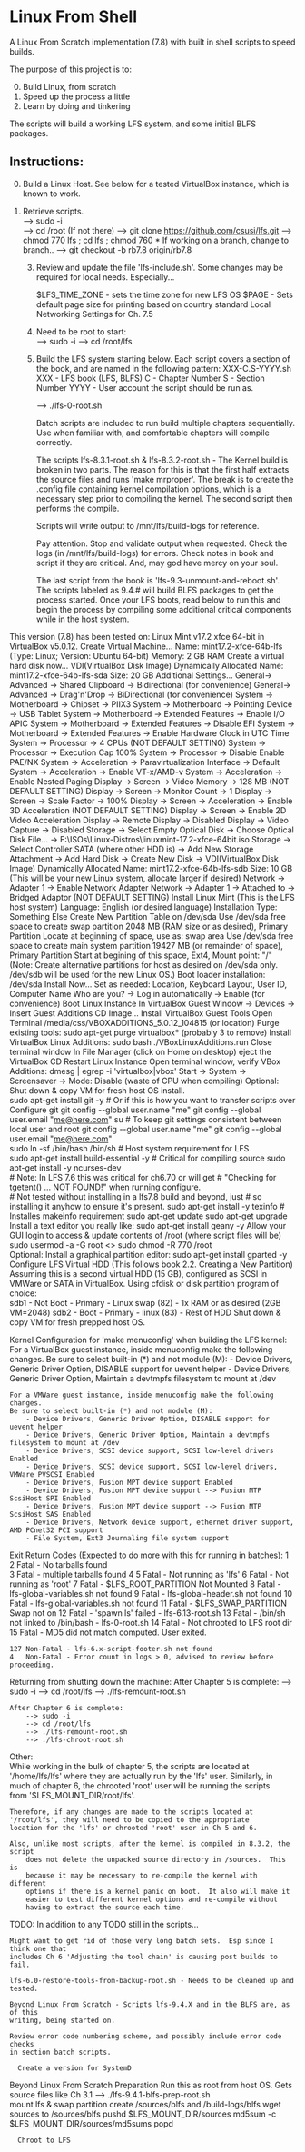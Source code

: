 Linux From Shell
================

A Linux From Scratch implementation (7.8) with built in shell scripts to speed builds.

The purpose of this project is to:

0. Build Linux, from scratch
0. Speed up the process a little
0. Learn by doing and tinkering

The scripts will build a working LFS system, and some initial BLFS packages.  

Instructions:
--------------

0. Build a Linux Host.  See below for a tested VirtualBox instance, which is known to work.
0. Retrieve scripts.  
        --> sudo -i  
        --> cd /root   (If not there)
        --> git clone https://github.com/csusi/lfs.git 
        --> chmod 770 lfs ; cd lfs ; chmod 760 *
       If working on a branch, change to branch..
        --> git checkout -b rb7.8 origin/rb7.8

    3) Review and update the file 'lfs-include.sh'.
        Some changes may be required for local needs. Especially...
		
        $LFS_TIME_ZONE - sets the time zone for new LFS OS
        $PAGE - Sets default page size for printing based on country standard
        Local Networking Settings for Ch. 7.5 
        
    4) Need to be root to start:    
        --> sudo -i
        --> cd /root/lfs

    5) Build the LFS system starting below. Each script covers a section of 
       the book, and are named in the following pattern:
          XXX-C.S-YYYY.sh  
            XXX - LFS book (LFS, BLFS)
            C - Chapter Number
            S - Section Number
            YYYY - User account the script should be run as.
        
        --> ./lfs-0-root.sh
        
        Batch scripts are included to run build multiple chapters sequentially.
        Use when familiar with, and comfortable chapters will compile correctly.
        
        The scripts lfs-8.3.1-root.sh & lfs-8.3.2-root.sh - The Kernel build is broken
        in two parts.  The reason for this is that the first half extracts the 
        source files and runs 'make mrproper'.  The break is to create the
        .config file containing kernel compilation options, which is a 
        necessary step prior to compiling the kernel.  The second script
        then performs the compile.
        
        Scripts will write output to /mnt/lfs/build-logs for reference.
	
        Pay attention.  Stop and validate output when requested.  Check 
        the logs (in /mnt/lfs/build-logs) for errors.  Check notes in book
        and script if they are critical. And, may god have mercy on your soul.
        
        The last script from the book is 'lfs-9.3-unmount-and-reboot.sh'.  The
        scripts labeled as 9.4.# will build BLFS packages to get the
        process started.  Once your LFS boots, read below to run this and begin
        the process by compiling some additional critical components while
        in the host system.
             

This version (7.8) has been tested on: 
    Linux Mint v17.2 xfce 64-bit in VirtualBox v5.0.12.
        Create Virtual Machine...
            Name: mint17.2-xfce-64b-lfs (Type: Linux; Version: Ubuntu 64-bit)
            Memory: 2 GB RAM
            Create a virtual hard disk now...
                VDI(VirtualBox Disk Image)
                Dynamically Allocated
                Name: mint17.2-xfce-64b-lfs-sda
                Size: 20 GB 
            Additional Settings...
                General-> Advanced -> Shared Clipboard -> Bidirectional  (for convenience)
                General-> Advanced -> Drag'n'Drop -> BiDirectional (for convenience)
                System -> Motherboard -> Chipset -> PIIX3 
                System -> Motherboard -> Pointing Device -> USB Tablet 
                System -> Motherboard -> Extended Features -> Enable I/O APIC 
                System -> Motherboard -> Extended Features -> Disable EFI 
                System -> Motherboard -> Extended Features -> Enable Hardware Clock in UTC Time 
                System -> Processor -> 4 CPUs (NOT DEFAULT SETTING)
                System -> Processor -> Execution Cap 100% 
                System -> Processor -> Disable Enable PAE/NX 
                System -> Acceleration -> Paravirtualization Interface -> Default 
                System -> Acceleration -> Enable VT-x/AMD-v 
                System -> Acceleration -> Enable Nested Paging 
                Display -> Screen -> Video Memory -> 128 MB (NOT DEFAULT SETTING)
                Display -> Screen -> Monitor Count -> 1
                Display -> Screen -> Scale Factor -> 100% 
                Display -> Screen -> Acceleration -> Enable 3D Acceleration (NOT DEFAULT SETTING)
                Display -> Screen -> Enable 2D Video Acceleration 
                Display -> Remote Display -> Disabled 
                Display -> Video Capture -> Disabled 
                Storage -> Select Empty Optical Disk -> 
                    Choose Optical Disk File... -> F:\ISOs\Linux-Distros\linuxmint-17.2-xfce-64bit.iso
                Storage -> Select Controller SATA (where other HDD is) ->
                    Add New Storage Attachment -> Add Hard Disk -> Create New Disk -> 
                    VDI(VirtualBox Disk Image)
                    Dynamically Allocated
                    Name: mint17.2-xfce-64b-lfs-sdb
                    Size: 10 GB  (This will be your new Linux system, allocate larger if desired)
                Network -> Adapter 1 -> Enable Network Adapter 
                Network -> Adapter 1 -> Attached to -> Bridged Adaptor (NOT DEFAULT SETTING)
        Install Linux Mint (This is the LFS host system)
            Language: English (or desired language)
            Installation Type: Something Else
                Create New Partition Table on /dev/sda
                Use /dev/sda free space to create swap partition 
                    2048 MB (RAM size or as desired), Primary Partition 
                    Locate at beginning of space, use as: swap area
                Use /dev/sda free space to create main system partition 
                    19427 MB (or remainder of space), Primary Partition 
                    Start at begining of this space, Ext4, Mount point: "/"
                (Note: Create alternative partitions for host as desired on 
                  /dev/sda only.  /dev/sdb will be used for the new Linux OS.)
                Boot loader installation: /dev/sda
                Install Now...
                Set as needed: Location, Keyboard Layout, User ID, Computer Name
                    Who are you? -> Log in automatically -> Enable (for convenience)
        Boot Linux Instance
        In VirtualBox Guest Window -> Devices -> Insert Guest Additions CD Image...
        Install VirtualBox Guest Tools
            Open Terminal 
            /media/css/VBOXADDITIONS_5.0.12_104815  (or location)
            Purge existing tools: sudo apt-get purge virtualbox*   (probably 3 to remove)
            Install VirtualBox Linux Additions: sudo bash ./VBoxLinuxAdditions.run
            Close terminal window
            In File Manager (click on Home on desktop) eject the VirtualBox CD
        Restart Linux Instance
        Open terminal window, verify VBox Additions: dmesg | egrep -i 'virtualbox|vbox' 
        Start -> System -> Screensaver -> Mode: Disable (waste of CPU when compiling)
        Optional: Shut down & copy VM for fresh host OS install.  
        sudo apt-get install git -y            # Or if this is how you want to transfer scripts over
        Configure git
            git config --global user.name "me"
            git config --global user.email "me@here.com"
            su  # To keep git settings consistent between local user and root
            git config --global user.name "me"
            git config --global user.email "me@here.com"       
        sudo ln -sf /bin/bash /bin/sh        # Host system requirement for LFS             
        sudo apt-get install build-essential -y   # Critical for compiling source
        sudo apt-get install -y ncurses-dev  
            # Note: In LFS 7.6 this was critical for ch6.70 or will get 
            # "Checking for tgetent() ... NOT FOUND!" when running configure.  
            # Not tested without installing in a lfs7.8 build and beyond, just 
            # so installing it anyhow to ensure it's present.
        sudo apt-get install -y texinfo    # Installes makeinfo requirement
        sudo apt-get update
        sudo apt-get upgrade
        Install a text editor you really like: 
            sudo apt-get install geany -y
        Allow your GUI login to access & update contents of /root (where script files will be)
            sudo usermod -a -G root <<GUI Login>>
            sudo chmod -R 770 /root         
        Optional: Install a graphical partition editor: sudo apt-get install gparted -y                  
        Configure LFS Virtual HDD (This follows book 2.2. Creating a New Partition)
            Assuming this is a second virtual HDD (15 GB), configured as SCSI in VMWare
            or SATA in VirtualBox.  Using cfdisk or disk partition program of choice:          
                sdb1 - Not Boot - Primary - Linux swap (82) - 1x RAM or as desired (2GB VM=2048)
                sdb2 - Boot - Primary - linux (83) - Rest of HDD
        Shut down & copy VM for fresh prepped host OS.  
        
Kernel Configuration for 'make menuconfig' when building the LFS kernel:
    For a VirtualBox guest instance, inside menuconfig make the following changes.
    Be sure to select built-in (*) and not module (M):
        - Device Drivers, Generic Driver Option, DISABLE support for uevent helper
        - Device Drivers, Generic Driver Option, Maintain a devtmpfs filesystem to mount at /dev
    
    For a VMWare guest instance, inside menuconfig make the following changes.
    Be sure to select built-in (*) and not module (M):
        - Device Drivers, Generic Driver Option, DISABLE support for uevent helper
        - Device Drivers, Generic Driver Option, Maintain a devtmpfs filesystem to mount at /dev
        - Device Drivers, SCSI device support, SCSI low-level drivers Enabled
        - Device Drivers, SCSI device support, SCSI low-level drivers, VMWare PVSCSI Enabled
        - Device Drivers, Fusion MPT device support Enabled
        - Device Drivers, Fusion MPT device support --> Fusion MTP ScsiHost SPI Enabled
        - Device Drivers, Fusion MPT device support --> Fusion MTP ScsiHost SAS Enabled
        - Device Drivers, Network device support, ethernet driver support, AMD PCnet32 PCI support
        - File System, Ext3 Journaling file system support

Exit Return Codes (Expected to do more with this for running in batches):
    1
    2   Fatal - No tarballs found    
    3   Fatal - multiple tarballs found 
    4
    5   Fatal - Not running as 'lfs'
    6   Fatal - Not running as 'root' 
    7   Fatal - $LFS_ROOT_PARTITION Not Mounted
    8   Fatal - lfs-global-variables.sh not found
    9   Fatal - lfs-global-header.sh not found
    10  Fatal - lfs-global-variables.sh not found
    11  Fatal - $LFS_SWAP_PARTITION Swap not on
    12  Fatal - 'spawn ls' failed - lfs-6.13-root.sh
    13  Fatal - /bin/sh not linked to /bin/bash - lfs-0-root.sh
    14  Fatal - Not chrooted to LFS root dir
    15  Fatal - MD5 did not match computed. User exited.
    
    127 Non-Fatal - lfs-6.x-script-footer.sh not found 
    4   Non-Fatal - Error count in logs > 0, advised to review before proceeding.

  	
Returning from shutting down the machine:
    After Chapter 5 is complete:
        --> sudo -i
        --> cd /root/lfs
        --> ./lfs-remount-root.sh
        
    After Chapter 6 is complete:
        --> sudo -i
        --> cd /root/lfs
        --> ./lfs-remount-root.sh
        --> ./lfs-chroot-root.sh 
        
Other:   
    While working in the bulk of chapter 5, the scripts are located at  
    '/home/lfs/lfs' where  they are actually run by the 'lfs' user.  Similarly, 
    in much of chapter 6, the chrooted 'root' user will be running the scripts  
    from '$LFS_MOUNT_DIR/root/lfs'. 
    
    Therefore, if any changes are made to the scripts located at 
    '/root/lfs', they will need to be copied to the appropriate
    location for the 'lfs' or chrooted 'root' user in Ch 5 and 6.
       
    Also, unlike most scripts, after the kernel is compiled in 8.3.2, the script
		does not delete the unpacked source directory in /sources.  This is
		because it may be necessary to re-compile the kernel with different
		options if there is a kernel panic on boot.  It also will make it
		easier to test different kernel options and re-compile without
		having to extract the source each time.  
    

TODO:
    In addition to any TODO still in the scripts...
    
    Might want to get rid of those very long batch sets.  Esp since I think one that 
    includes Ch 6 'Adjusting the tool chain' is causing post builds to fail.

    lfs-6.0-restore-tools-from-backup-root.sh - Needs to be cleaned up and tested.
    
    Beyond Linux From Scratch - Scripts lfs-9.4.X and in the BLFS are, as of this
    writing, being started on.  
    
    Review error code numbering scheme, and possibly include error code checks
    in section batch scripts.
    
	  Create a version for SystemD
	
Beyond Linux From Scratch Preparation
   Run this as root from host OS. Gets source files like Ch 3.1
	 --> ./lfs-9.4.1-blfs-prep-root.sh  
	 		mount lfs & swap partition
	 		create /sources/blfs  and /build-logs/blfs
	 		wget sources to  /sources/blfs
	 		pushd  $LFS_MOUNT_DIR/sources
			md5sum -c $LFS_MOUNT_DIR/sources/md5sums
			popd
	 		
	  Chroot to LFS
	  
	  
